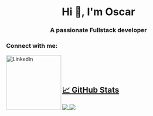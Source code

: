 <h1 align="center">Hi 👋, I'm Oscar</h1>
<h3 align="center">A passionate Fullstack developer</h3>

<h3 align="left">Connect with me:</h3>
<p align="left">
<a href="https://linkedin.com/in/oscarcanongo">
<img align="left" alt="Linkedin" width="150" hight="100" src="https://github.com/Xx-Ashutosh-xX/Xx-Ashutosh-xX/blob/master/assets/icons/linkedin.png" />
</br>
</br>
</br>
</p>

<h2> 📈 GitHub Stats </h2>

<a href = "https://github-readme-stats.vercel.app/api/top-langs/?username=oscarcanongo">
  <img align="center" src="https://github-readme-stats.vercel.app/api/top-langs/?username=oscarcanongo&hide=Jupyter%20Notebook,php,css" />
</a>

<a href = "https://github-readme-stats.vercel.app/api?username=oscarcanongo&show_icons=true&count_private=true&hide=stars">
  <img align="center" src="https://github-readme-stats.vercel.app/api?username=oscarcanongo&show_icons=true&count_private=true&hide=stars" />
</a>

<!--
**OscarCanongo/oscarcanongo** is a ✨ _special_ ✨ repository because its `README.md` (this file) appears on your GitHub profile.

Here are some ideas to get you started:

- 🔭 I’m currently working on ...
- 🌱 I’m currently learning ...
- 👯 I’m looking to collaborate on ...
- 🤔 I’m looking for help with ...
- 💬 Ask me about ...
- 📫 How to reach me: ...
- 😄 Pronouns: ...
- ⚡ Fun fact: ...
-->
